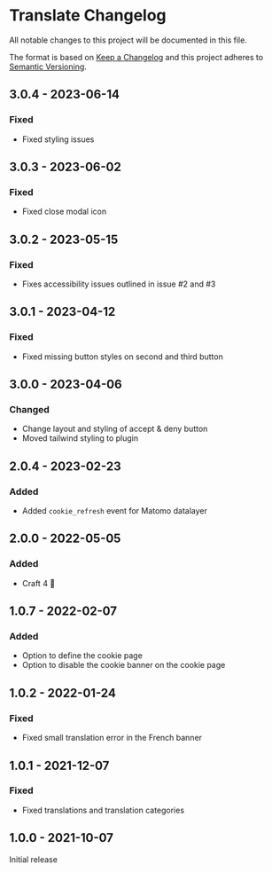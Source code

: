 # Translate Changelog

All notable changes to this project will be documented in this file.

The format is based on [Keep a Changelog](http://keepachangelog.com/) and this project adheres to [Semantic Versioning](http://semver.org/).

## 3.0.4 - 2023-06-14
### Fixed
- Fixed styling issues

## 3.0.3 - 2023-06-02
### Fixed
- Fixed close modal icon


## 3.0.2 - 2023-05-15
### Fixed
- Fixes accessibility issues outlined in issue #2 and #3

## 3.0.1 - 2023-04-12
### Fixed
- Fixed missing button styles on second and third button

## 3.0.0 - 2023-04-06
### Changed
- Change layout and styling of accept & deny button
- Moved tailwind styling to plugin


## 2.0.4 - 2023-02-23
### Added
- Added ``cookie_refresh`` event for Matomo datalayer


## 2.0.0 - 2022-05-05
### Added
- Craft 4 🚀

## 1.0.7 - 2022-02-07
### Added
- Option to define the cookie page
- Option to disable the cookie banner on the cookie page


## 1.0.2 - 2022-01-24
### Fixed
- Fixed small translation error in the French banner


## 1.0.1 - 2021-12-07
### Fixed
- Fixed translations and translation categories

## 1.0.0 - 2021-10-07

Initial release
